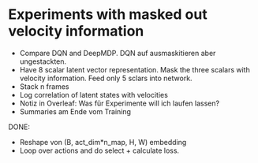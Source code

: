 # Experiments with masked out velocity information
- Compare DQN and DeepMDP. DQN auf ausmaskitieren aber ungestackten. 
- Have 8 scalar latent vector representation. Mask the three scalars with velocity information. Feed only 5 sclars into network.
- Stack n frames
- Log correlation of latent states with velocities
- Notiz in Overleaf: Was für Experimente will ich laufen lassen? 
- Summaries am Ende vom Training


DONE:
- Reshape von (B, act_dim*n_map, H, W) embedding
- Loop over actions and do select + calculate loss.